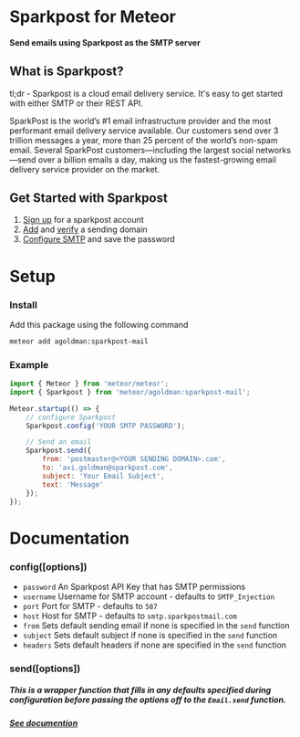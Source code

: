 # Sparkpost for Meteor
#### Send emails using Sparkpost as the SMTP server

## What is Sparkpost?
tl;dr - Sparkpost is a cloud email delivery service. It's easy to get started with either SMTP or their REST API.

SparkPost is the world’s #1 email infrastructure provider and the most performant email delivery service available. Our customers send over 3 trillion messages a year, more than 25 percent of the world’s non-spam email. Several SparkPost customers—including the largest social networks—send over a billion emails a day, making us the fastest-growing email delivery service provider on the market.

## Get Started with Sparkpost
1. [Sign up](https://app.sparkpost.com/sign-up) for a sparkpost account
2. [Add](https://support.sparkpost.com/customer/en/portal/articles/1933318-creating-sending-domains) and [verify](https://support.sparkpost.com/customer/portal/articles/1933360-verify-sending-domains) a sending domain
3. [Configure SMTP](https://app.sparkpost.com/onboarding/smtp) and save the password

# Setup
### Install
Add this package using the following command
```bash
meteor add agoldman:sparkpost-mail
```

### Example
```javascript
import { Meteor } from 'meteor/meteor';
import { Sparkpost } from 'meteor/agoldman:sparkpost-mail';

Meteor.startup(() => {
    // configure Sparkpost
    Sparkpost.config('YOUR SMTP PASSWORD');

    // Send an email
    Sparkpost.send({
  	    from: 'postmaster@<YOUR SENDING DOMAIN>.com',
  	    to: 'avi.goldman@sparkpost.com',
  	    subject: 'Your Email Subject',
  	    text: 'Message'
    });
});
```

# Documentation
### config([options])
* `password` An Sparkpost API Key that has SMTP permissions 
* `username` Username for SMTP account - defaults to `SMTP_Injection`
* `port` Port for SMTP - defaults to `587`
* `host` Host for SMTP - defaults to `smtp.sparkpostmail.com`
* `from` Sets default sending email if none is specified in the `send` function
* `subject` Sets default subject if none is specified in the `send` function
* `headers` Sets default headers if none are specified in the `send` function

### send([options])
##### This is a wrapper function that fills in any defaults specified during configuration before passing the options off to the `Email.send` function.
##### [See documention](https://docs.meteor.com/api/email.html)
